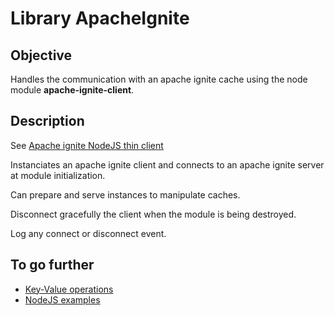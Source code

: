 # Library ApacheIgnite

## Objective

Handles the communication with an apache ignite cache using the node module **apache-ignite-client**.

## Description

See [Apache ignite NodeJS thin client](https://ignite.apache.org/docs/latest/thin-clients/nodejs-thin-client)

Instanciates an apache ignite client and connects to an apache ignite server at module initialization.

Can prepare and serve instances to manipulate caches.

Disconnect gracefully the client when the module is being destroyed.

Log any connect or disconnect event.

## To go further

- [Key-Value operations](https://ignite.apache.org/docs/latest/thin-clients/nodejs-thin-client#using-key-value-api)
- [NodeJS examples](https://github.com/apache/ignite/tree/master/modules/platforms/nodejs/examples)
